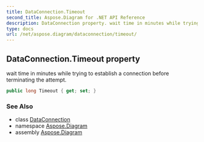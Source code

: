 ```yaml
---
title: DataConnection.Timeout
second_title: Aspose.Diagram for .NET API Reference
description: DataConnection property. wait time in minutes while trying to establish a connection before terminating the attempt
type: docs
url: /net/aspose.diagram/dataconnection/timeout/
---
```

## DataConnection.Timeout property

wait time in minutes while trying to establish a connection before terminating the attempt.

```csharp
public long Timeout { get; set; }
```

### See Also

* class [DataConnection](../)
* namespace [Aspose.Diagram](../../dataconnection/)
* assembly [Aspose.Diagram](../../../)


